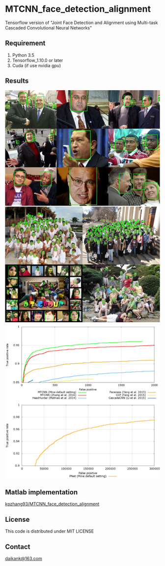 # MTCNN_face_detection_alignment
Tensorflow version of "Joint Face Detection and Alignment using Multi-task Cascaded Convolutional Neural Networks"
## Requirement
1. Python 3.5
2. Tensorflow_1.10.0 or later
3. Cuda (if use nvidia gpu)
## Results
![](https://github.com/daikankan/MTCNN_face_detection_alignment/blob/master/results/lfw.jpg "test on FDDB") 
![test on Widerface](https://github.com/daikankan/MTCNN_face_detection_alignment/blob/master/results/widerface.jpg) 
![](https://github.com/daikankan/MTCNN_face_detection_alignment/blob/master/results/discROC.png) 
![](https://github.com/daikankan/MTCNN_face_detection_alignment/blob/master/results/discROC-pnet.png) 
## Matlab implementation
[kpzhang93/MTCNN_face_detection_alignment](https://github.com/kpzhang93/MTCNN_face_detection_alignment)
## License
This code is distributed under MIT LICENSE
## Contact
daikank@163.com

